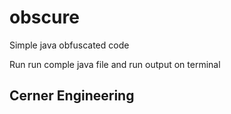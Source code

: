 # obscure
Simple java obfuscated code

Run run comple java file and run output on terminal

## Cerner Engineering
